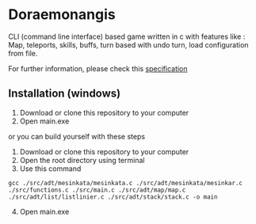 # Doraemonangis

CLI (command line interface) based game written in c with features like : Map, teleports, skills, buffs, turn based with undo turn, load configuration from file.

For further information, please check this [specification](https://docs.google.com/document/d/1XWxnjQnzXTIRdKlBelEWgc1iY9Jr1rDI1yqxjHCr6B8/edit)

## Installation (windows)

1. Download or clone this repository to your computer
2. Open main.exe

or you can build yourself with these steps

1. Download or clone this repository to your computer
2. Open the root directory using terminal
3. Use this command

```
gcc ./src/adt/mesinkata/mesinkata.c ./src/adt/mesinkata/mesinkar.c ./src/functions.c ./src/main.c ./src/adt/map/map.c ./src/adt/list/listlinier.c ./src/adt/stack/stack.c -o main
```

4. Open main.exe
